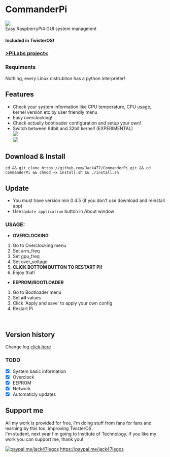 # CommanderPi
<img src="https://i.imgur.com/qKibLTt.png"></img></br>
Easy RaspberryPi4 GUI system managment</br>
#### Included in TwisterOS!</br>
### <a href="https://twisteros.com/">>PiLabs project<</a>
### Requiments
Nothing, every Linux distrubiton has a python interpreter!
## Features
- Check your system information like CPU temperature, CPU usage, kernel version etc by user friendly menu </br>
- Easy overclocking! </br>
- Check actually bootloader configuration and setup your own!</br>
- Switch between 64bit and 32bit kernel! (EXPERIMENTAL)</br>
<img src="https://i.imgur.com/fSOGsL4.png"></img></br>
<img src="https://i.imgur.com/jCULp4U.png"></img></br>
## Download & Install
`cd && git clone https://github.com/Jack477/CommanderPi.git && cd CommanderPi && chmod +x install.sh && ./install.sh`
## Update
- You must have version min 0.4.5 (if you don't use download and reinstall app)</br>
- Use `Update application` button in About window
### USAGE: </br>
* **OVERCLOCKING**
1. Go to Overclocking menu
1. Set arm_freq
1. Set gpu_freq
1. Set over_voltage
1. **CLICK BOTTOM BUTTON TO RESTART PI!**
1. Enjoy that!
* **EEPROM/BOOTLOADER**
1. Go to Bootloader menu
1. Set **all** values
1. Click 'Apply and save' to apply your own config
1. Restart Pi
</br>

## Version history </br>
Change log <a href="https://github.com/Jack477/CommanderPi/blob/master/CHANGELOG.md">click here</a>
</br>

### TODO
- [x] System basic information
- [x] Overclock
- [x] EEPROM
- [x] Network
- [x] Automaticly updates

## Support me
All my work is provided for free, I'm doing stuff from fans for fans and learning by this too, improving TwisterOS.</br>
I'm student, next year I'm going to Institute of Technology. If you like my work you can support me, thank you!

[![paypal.me/jack47legos](https://ionicabizau.github.io/badges/paypal.svg)](https://www.paypal.me/jack47legos)
https://paypal.me/jack47legos
